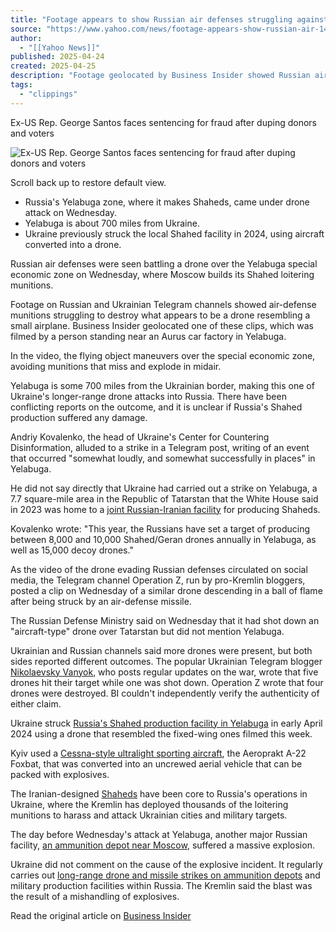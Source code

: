 ```yaml
---
title: "Footage appears to show Russian air defenses struggling against a fixed-wing drone flying 700 miles behind its borders"
source: "https://www.yahoo.com/news/footage-appears-show-russian-air-143811301.html?.tsrc=daily_mail&segment_id=DY_VTO_CORE&ncid=crm_19908-1475736-20250425-0--&bt_user_id=ThDgzfe9P%2F24bpt5tyZwN87ij773foyvLsxjGk6bSXz9kWBT2vBy9nC8K1lb7Sp7&bt_ts=1745595928895"
author:
  - "[[Yahoo News]]"
published: 2025-04-24
created: 2025-04-25
description: "Footage geolocated by Business Insider showed Russian air defenses struggling to destroy a fixed-wing drone over the Yelabuga zone."
tags:
  - "clippings"
---
```

Ex-US Rep. George Santos faces sentencing for fraud after duping donors and voters

![Ex-US Rep. George Santos faces sentencing for fraud after duping donors and voters](https://s.yimg.com/uu/api/res/1.2/qpEdqDpu_TBQVTEhtXRd4Q--~B/Zmk9c3RyaW07aD00MjI7dz03NTA7c209MTthcHBpZD15dGFjaHlvbg--/https://cf-images.us-east-1.prod.boltdns.net/v1/jit/6415665815001/f76b3c9d-c446-4a8f-bb1a-91e815f8ad4d/main/1280x720/25s578ms/match/image.jpg)

Scroll back up to restore default view.

- Russia's Yelabuga zone, where it makes Shaheds, came under drone attack on Wednesday.
- Yelabuga is about 700 miles from Ukraine.
- Ukraine previously struck the local Shahed facility in 2024, using aircraft converted into a drone.

Russian air defenses were seen battling a drone over the Yelabuga special economic zone on Wednesday, where Moscow builds its Shahed loitering munitions.

Footage on Russian and Ukrainian Telegram channels showed air-defense munitions struggling to destroy what appears to be a drone resembling a small airplane. Business Insider geolocated one of these clips, which was filmed by a person standing near an Aurus car factory in Yelabuga.

In the video, the flying object maneuvers over the special economic zone, avoiding munitions that miss and explode in midair.  

Yelabuga is some 700 miles from the Ukrainian border, making this one of Ukraine's longer-range drone attacks into Russia. There have been conflicting reports on the outcome, and it is unclear if Russia's Shahed production suffered any damage.

Andriy Kovalenko, the head of Ukraine's Center for Countering Disinformation, alluded to a strike in a Telegram post, writing of an event that occurred "somewhat loudly, and somewhat successfully in places" in Yelabuga.

He did not say directly that Ukraine had carried out a strike on Yelabuga, a 7.7 square-mile area in the Republic of Tatarstan that the White House said in 2023 was home to a [joint Russian-Iranian facility](https://www.businessinsider.com/russia-building-drone-manufacturing-plant-iran-us-says-2023-6?utm_medium=referral&utm_source=yahoo.com) for producing Shaheds.

Kovalenko wrote: "This year, the Russians have set a target of producing between 8,000 and 10,000 Shahed/Geran drones annually in Yelabuga, as well as 15,000 decoy drones."

As the video of the drone evading Russian defenses circulated on social media, the Telegram channel Operation Z, run by pro-Kremlin bloggers, posted a clip on Wednesday of a similar drone descending in a ball of flame after being struck by an air-defense missile.

The Russian Defense Ministry said on Wednesday that it had shot down an "aircraft-type" drone over Tatarstan but did not mention Yelabuga.

Ukrainian and Russian channels said more drones were present, but both sides reported different outcomes. The popular Ukrainian Telegram blogger [Nikolaevsky Vanyok,](https://t.me/vanek_nikolaev/32349) who posts regular updates on the war, wrote that five drones hit their target while one was shot down. Operation Z wrote that four drones were destroyed. BI couldn't independently verify the authenticity of either claim.

Ukraine struck [Russia's Shahed production facility in Yelabuga](https://www.businessinsider.com/drone-deep-russia-ukraine-brag-new-620-mile-range-war-2024-4?utm_medium=referral&utm_source=yahoo.com) in early April 2024 using a drone that resembled the fixed-wing ones filmed this week.

Kyiv used a [Cessna-style ultralight sporting aircraft](https://www.businessinsider.com/russia-struggling-with-ukraine-cessna-style-drone-flying-brick-bomb-2024-5?utm_medium=referral&utm_source=yahoo.com), the Aeroprakt A-22 Foxbat, that was converted into an uncrewed aerial vehicle that can be packed with explosives.

The Iranian-designed [Shaheds](https://www.businessinsider.com/iran-developed-new-shahed-attack-drone-for-russia-ukraine-report-2024-1?utm_medium=referral&utm_source=yahoo.com) have been core to Russia's operations in Ukraine, where the Kremlin has deployed thousands of the loitering munitions to harass and attack Ukrainian cities and military targets.

The day before Wednesday's attack at Yelabuga, another major Russian facility, [an ammunition depot near Moscow](https://www.businessinsider.com/blast-rocks-russian-ammo-depot-kremlin-says-explosives-mishandled-2025-4?utm_medium=referral&utm_source=yahoo.com), suffered a massive explosion.

Ukraine did not comment on the cause of the explosive incident. It regularly carries out [long-range drone and missile strikes on ammunition depots](https://www.businessinsider.com/before-after-satellite-images-ukraine-wipe-out-russian-ammo-depots-2024-9?utm_medium=referral&utm_source=yahoo.com) and military production facilities within Russia. The Kremlin said the blast was the result of a mishandling of explosives.

Read the original article on [Business Insider](https://www.businessinsider.com/ukraine-long-range-drones-strike-yelabuga-shahed-facility-2025-4)